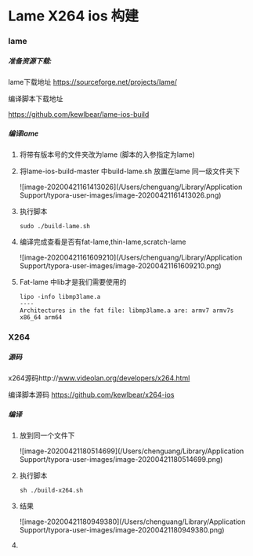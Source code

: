 # Lame X264 ios 构建

### lame

##### 准备资源下载:

lame下载地址
https://sourceforge.net/projects/lame/

编译脚本下载地址

https://github.com/kewlbear/lame-ios-build

 

##### 编译lame

1. 将带有版本号的文件夹改为lame (脚本的入参指定为lame)

2. 将lame-ios-build-master 中build-lame.sh 放置在lame 同一级文件夹下

   ![image-20200421161413026](/Users/chenguang/Library/Application Support/typora-user-images/image-20200421161413026.png)

3. 执行脚本

   ```shell
   sudo ./build-lame.sh
   ```

4. 编译完成查看是否有fat-lame,thin-lame,scratch-lame

   ![image-20200421161609210](/Users/chenguang/Library/Application Support/typora-user-images/image-20200421161609210.png)

5. Fat-lame 中lib才是我们需要使用的

   ```shell
   lipo -info libmp3lame.a
   ----
   Architectures in the fat file: libmp3lame.a are: armv7 armv7s x86_64 arm64
   ```

   

### X264

##### 源码

x264源码http://www.videolan.org/developers/x264.html

编译脚本源码 https://github.com/kewlbear/x264-ios

##### 编译

1. 放到同一个文件下

   ![image-20200421180514699](/Users/chenguang/Library/Application Support/typora-user-images/image-20200421180514699.png)

2. 执行脚本

   ```shell
   sh ./build-x264.sh
   ```

3. 结果

   ![image-20200421180949380](/Users/chenguang/Library/Application Support/typora-user-images/image-20200421180949380.png)

4. 
